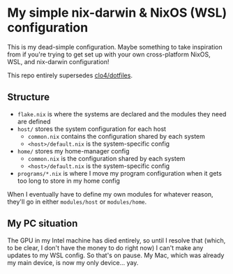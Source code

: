 # My simple nix-darwin & NixOS (WSL) configuration

This is my dead-simple configuration. Maybe something to take inspiration from
if you're trying to get set up with your own cross-platform NixOS, WSL, and
nix-darwin configuration!

This repo entirely supersedes [clo4/dotfiles](https://github.com/clo4/dotfiles).

## Structure

- `flake.nix` is where the systems are declared and the modules they need are
  defined
- `host/` stores the system configuration for each host
  - `common.nix` contains the configuration shared by each system
  - `<host>/default.nix` is the system-specific config
- `home/` stores my home-manager config
  - `common.nix` is the configuration shared by each system
  - `<host>/default.nix` is the system-specific config
- `programs/*.nix` is where I move my program configuration when it gets too
  long to store in my home config

When I eventually have to define my own modules for whatever reason, they'll go
in either `modules/host` or `modules/home`.

## My PC situation

The GPU in my Intel machine has died entirely, so until I resolve that (which,
to be clear, I don't have the money to do right now) I can't make any
updates to my WSL config. So that's on pause. My Mac, which was already my
main device, is now my only device... yay.
